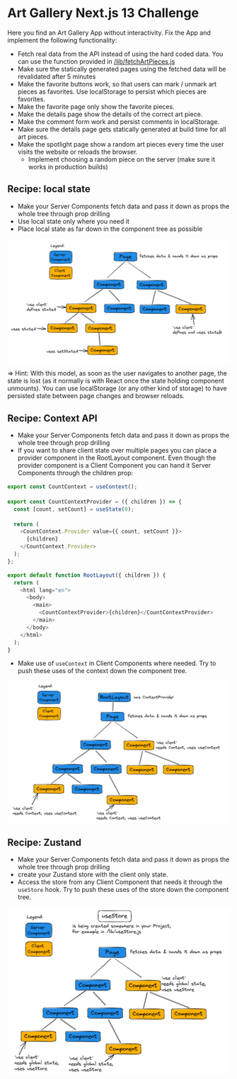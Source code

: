 # Art Gallery Next.js 13 Challenge

Here you find an Art Gallery App without interactivity. Fix the App and implement the following functionality:

- Fetch real data from the API instead of using the hard coded data. You can use the function provided in [/lib/fetchArtPieces.js](./lib/fetchArtPieces.js)
- Make sure the statically generated pages using the fetched data will be revalidated after 5 minutes
- Make the favorite buttons work, so that users can mark / unmark art pieces as favorites. Use localStorage to persist which pieces are favorites.
- Make the favorite page only show the favorite pieces.
- Make the details page show the details of the correct art piece.
- Make the comment form work and persist comments in localStorage.
- Make sure the details page gets statically generated at build time for all art pieces.
- Make the spotlight page show a random art pieces every time the user visits the website or reloads the browser.
  - Implement choosing a random piece on the server (make sure it works in production builds)

## Recipe: local state

- Make your Server Components fetch data and pass it down as props the whole tree through prop drilling
- Use local state only where you need it
- Place local state as far down in the component tree as possible

<img alt="recipe local state" width="700px" src="./docs/recipe-local-state.png">

=> Hint: With this model, as soon as the user navigates to another page, the state is lost (as it normally is with React once the state holding component unmounts). You can use localStorage (or any other kind of storage) to have persisted state between page changes and browser reloads.

## Recipe: Context API

- Make your Server Components fetch data and pass it down as props the whole tree through prop drilling
- If you want to share client state over multiple pages you can place a provider component in the RootLayout component. Even though the provider component is a Client Component you can hand it Server Components through the children prop:

```js
export const CountContext = useContext();

export const CountContextProvider = ({ children }) => {
  const [count, setCount] = useState(0);

  return (
    <CountContext.Provider value={{ count, setCount }}>
      {children}
    </CountContext.Provider>
  );
};
```

```js
export default function RootLayout({ children }) {
  return (
    <html lang="en">
      <body>
        <main>
          <CountContextProvider>{children}</CountContextProvider>
        </main>
      </body>
    </html>
  );
}
```

- Make use of `useContext` in Client Components where needed. Try to push these uses of the context down the component tree.

<img alt="recipe context api" width="700px" src="./docs/recipe-context-api.png">

## Recipe: Zustand

- Make your Server Components fetch data and pass it down as props the whole tree through prop drilling
- create your Zustand store with the client only state.
- Access the store from any Client Component that needs it through the `useStore` hook. Try to push these uses of the store down the component tree.

<img alt="recipe zustand" width="700px" src="./docs/recipe-zustand.png">
